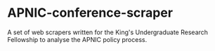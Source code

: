 # APNIC-conference-scraper
A set of web scrapers written for the King's Undergraduate Research Fellowship to analyse the APNIC policy process.
